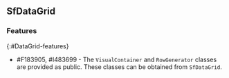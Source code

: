 ## SfDataGrid

### Features
{:#DataGrid-features}

* \#F183905, \#I483699 - The `VisualContainer` and `RowGenerator` classes are provided as public. These classes can be obtained from `SfDataGrid`.